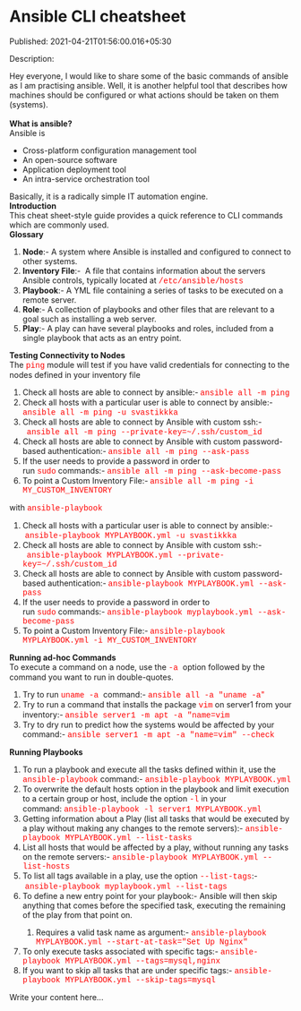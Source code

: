 # Ansible CLI cheatsheet

Published: 2021-04-21T01:56:00.016+05:30

Description: <div>Hey everyone, I would like to share some of the basic commands
      of ansible as I am practising ansible. Well, it is another helpful tool that describes how
      machines should be configured or what actions should be taken on them
      (systems).&nbsp;</div><div><br /><b>What is
      ansible?</b></div> Ansible
      is&nbsp;<div><ul><li>Cross-platform configuration management
      tool</li><li>An open-source software</li><li>Application deployment
      tool</li><li>An intra-service orchestration
      tool</li></ul><div>Basically, it is a&nbsp;radically simple IT
      automation
      engine.</div></div><div><b>Introduction</b></div>This
      cheat sheet-style guide provides a quick reference to CLI commands which are commonly
      used.<div><b>Glossary</b></div><div><ol><li><b>Node</b>:-
      A system where Ansible is installed and configured to connect to other
      systems.</li><li><b>Inventory File</b>:-&nbsp; A&nbsp;file
      that contains information about the servers Ansible controls, typically located at <span
      style="color: red; font-family:
      courier;">/etc/ansible/hosts</span></li><li><b>Playbook</b>:-
      A&nbsp;YML file containing a series of tasks to be executed on a remote
      server.</li><li><b>Role</b>:- A collection of playbooks and other
      files that are relevant to a goal such as installing a web
      server.</li><li><b>Play</b>:-&nbsp;A play can have several
      playbooks and roles, included from a single playbook that acts as an entry
      point.</li></ol><b>Testing Connectivity to Nodes</b></div>The
      <span style="color: red; font-family: courier;">ping</span> module will test if
      you have valid credentials for connecting to the nodes defined in your inventory
      file<div><ol style="text-align: left;"><li>Check all hosts are able to
      connect by ansible:-<b>&nbsp;</b><span style="color: red; font-family:
      courier;">ansible all -m ping</span></li><li>Check all hosts with a
      particular user is able to connect by ansible:-<span style="color: red; font-family:
      courier;">ansible all -m ping -u svastikkka</span></li><li>Check all
      hosts are able to connect by Ansible with custom
      ssh:-&nbsp;<b>&nbsp;</b><span style="color: red; font-family:
      courier;">ansible all -m ping
      --private-key=~/.ssh/custom_id</span></li><li>Check all hosts are able to
      connect by Ansible with custom&nbsp;password-based
      authentication:-<b>&nbsp;</b><span style="color: red; font-family:
      courier;">ansible all -m ping --ask-pass</span></li><li>If the user needs
      to provide a password in order to run&nbsp;<span style="color: red; font-family:
      courier;">sudo</span>&nbsp;commands:- <span style="color: red; font-family:
      courier;">ansible all -m ping --ask-become-pass</span></li><li>To point a
      Custom Inventory File:-<b>&nbsp;</b><span style="color: red; font-family:
      courier;">ansible all -m ping -i
      MY_CUSTOM_INVENTORY</span></li></ol><div><span style="font-family:
      inherit;">with </span><span style="color: red; font-family:
      courier;">ansible-playbook</span></div><div><ol><li>Check all
      hosts with a particular user is able to connect by ansible:-&nbsp;<span style="color:
      red; font-family: courier;">ansible-playbook MYPLAYBOOK.yml
      -u&nbsp;</span><span style="color: red; font-family:
      courier;">svastikkka</span></li><li>Check all hosts are able to connect
      by Ansible with custom ssh:-&nbsp;<b>&nbsp;</b><span style="color: red;
      font-family: courier;">ansible-playbook MYPLAYBOOK.yml
      --private-key=~/.ssh/custom_id</span></li><li>Check all hosts are able to
      connect by Ansible with custom&nbsp;password-based
      authentication:-<b>&nbsp;</b><span style="color: red; font-family:
      courier;">ansible-playbook MYPLAYBOOK.yml --ask-pass</span></li><li>If
      the user needs to provide a password in order to run&nbsp;<span style="color: red;
      font-family: courier;">sudo</span>&nbsp;commands:- <span style="color: red;
      font-family: courier;">ansible-playbook myplaybook.yml
      --ask-become-pass</span></li><li>To point a Custom Inventory
      File:-<b>&nbsp;</b><span style="color: red; font-family:
      courier;">ansible-playbook MYPLAYBOOK.yml -i&nbsp;</span><span style="color:
      red; font-family:
      courier;">MY_CUSTOM_INVENTORY</span></li></ol></div><b>Running
      ad-hoc Commands</b></div>To execute a command on a node, use the <span
      style="color: red; font-family: courier;">-a </span>option followed by the command
      you want to run in double-quotes.<div><ol style="text-align: left;"><li>Try
      to run&nbsp;<span style="color: red; font-family: courier;">uname
      -a&nbsp;</span>command:- <span style="color: red; font-family:
      courier;">ansible all -a "uname -a</span><span style="color:
      red;">"</span></li><li>Try to run a command that installs the
      package&nbsp;<span style="color: red; font-family: courier;">vim</span> on
      server1&nbsp;from your inventory:-<b>&nbsp;</b><span style="color: red;
      font-family: courier;">ansible server1 -m apt -a
      "name=vim</span></li><li><span style="font-family: inherit;">Try
      to&nbsp;</span>dry run to predict how the systems would be affected by your
      command:-&nbsp;<span style="color: red;"><span style="font-family:
      courier;">ansible server1 -m apt -a "name=vim"
      --check</span></span></li></ol><b>Running
      Playbooks</b></div><ol><li>To run a playbook and execute all the tasks
      defined within it, use the <span style="color: red; font-family:
      courier;">ansible-playbook</span> command:-&nbsp;<span style="color: red;
      font-family: courier;">ansible-playbook MYPLAYBOOK.yml</span></li><li>To
      overwrite the default hosts option in the playbook and limit execution to a certain group or
      host, include the option <span style="color: red; font-family: courier;">-l</span>
      in your command:&nbsp;<span style="color: red; font-family:
      courier;">ansible-playbook -l server1
      MYPLAYBOOK.yml</span></li><li>Getting information about a Play (list all
      tasks that would be executed by a play without making any changes to the remote
      servers):-&nbsp;<span style="color: red; font-family: courier;">ansible-playbook
      MYPLAYBOOK.yml --list-tasks</span></li><li>List all hosts that would be
      affected by a play, without running any tasks on the remote servers:-&nbsp;<span
      style="color: red; font-family: courier;">ansible-playbook MYPLAYBOOK.yml
      --list-hosts</span></li><li>To list all tags available in a play, use the
      option <span style="color: red; font-family:
      courier;">--list-tags</span>:-&nbsp;<span style="color: red; font-family:
      courier;">ansible-playbook myplaybook.yml --list-tags</span></li><li>To
      define a new entry point for your playbook:-&nbsp;Ansible will then skip anything that
      comes before the specified task, executing the remaining of the play from that point on.
      </li><ol><li>Requires a valid task name as argument:-&nbsp;<span
      style="color: red; font-family: courier;">ansible-playbook MYPLAYBOOK.yml
      --start-at-task="Set Up Nginx"</span></li></ol><li>To only execute
      tasks associated with specific tags:-&nbsp;<span style="color: red; font-family:
      courier;">ansible-playbook MYPLAYBOOK.yml
      --tags=mysql,nginx</span></li><li>If you want to skip all tasks that are
      under specific tags:-&nbsp;<span style="color: red; font-family:
      courier;">ansible-playbook MYPLAYBOOK.yml
      --skip-tags=mysql</span></li></ol>

Write your content here...